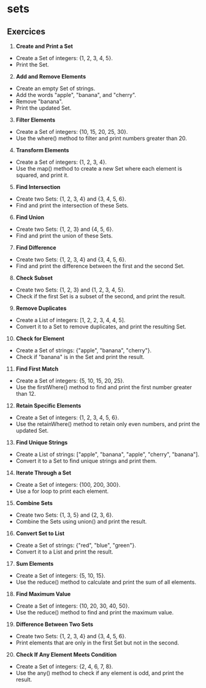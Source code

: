 # sets


## Exercices

1. **Create and Print a Set**
* Create a Set of integers: {1, 2, 3, 4, 5}.
* Print the Set.

2. **Add and Remove Elements**
* Create an empty Set of strings.
* Add the words "apple", "banana", and "cherry".
* Remove "banana".
* Print the updated Set.

3. **Filter Elements**
* Create a Set of integers: {10, 15, 20, 25, 30}.
* Use the where() method to filter and print numbers greater than 20.

4. **Transform Elements**
* Create a Set of integers: {1, 2, 3, 4}.
* Use the map() method to create a new Set where each element is squared, and print it.

5. **Find Intersection**
* Create two Sets: {1, 2, 3, 4} and {3, 4, 5, 6}.
* Find and print the intersection of these Sets.

6. **Find Union**
* Create two Sets: {1, 2, 3} and {4, 5, 6}.
* Find and print the union of these Sets.

7. **Find Difference**
* Create two Sets: {1, 2, 3, 4} and {3, 4, 5, 6}.
* Find and print the difference between the first and the second Set.

8. **Check Subset**
* Create two Sets: {1, 2, 3} and {1, 2, 3, 4, 5}.
* Check if the first Set is a subset of the second, and print the result.

9. **Remove Duplicates**
* Create a List of integers: [1, 2, 2, 3, 4, 4, 5].
* Convert it to a Set to remove duplicates, and print the resulting Set.

10. **Check for Element**
* Create a Set of strings: {"apple", "banana", "cherry"}.
* Check if "banana" is in the Set and print the result.

11. **Find First Match**
* Create a Set of integers: {5, 10, 15, 20, 25}.
* Use the firstWhere() method to find and print the first number greater than 12.

12. **Retain Specific Elements**
* Create a Set of integers: {1, 2, 3, 4, 5, 6}.
* Use the retainWhere() method to retain only even numbers, and print the updated Set.

13. **Find Unique Strings**
* Create a List of strings: ["apple", "banana", "apple", "cherry", "banana"].
* Convert it to a Set to find unique strings and print them.

14. **Iterate Through a Set**
* Create a Set of integers: {100, 200, 300}.
* Use a for loop to print each element.

15. **Combine Sets**
* Create two Sets: {1, 3, 5} and {2, 3, 6}.
* Combine the Sets using union() and print the result.

16. **Convert Set to List**
* Create a Set of strings: {"red", "blue", "green"}.
* Convert it to a List and print the result.

17. **Sum Elements**
* Create a Set of integers: {5, 10, 15}.
* Use the reduce() method to calculate and print the sum of all elements.

18. **Find Maximum Value**
* Create a Set of integers: {10, 20, 30, 40, 50}.
* Use the reduce() method to find and print the maximum value.

19. **Difference Between Two Sets**
* Create two Sets: {1, 2, 3, 4} and {3, 4, 5, 6}.
* Print elements that are only in the first Set but not in the second.

20. **Check If Any Element Meets Condition**
* Create a Set of integers: {2, 4, 6, 7, 8}.
* Use the any() method to check if any element is odd, and print the result.


